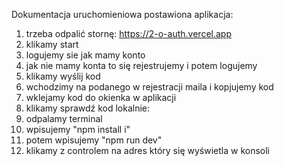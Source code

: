 Dokumentacja uruchomieniowa
postawiona aplikacja:
1. trzeba odpalić stornę: https://2-o-auth.vercel.app
2. klikamy start
3. logujemy sie jak mamy konto
4. jak nie mamy konta to się rejestrujemy i potem logujemy
5. klikamy wyślij kod 
6. wchodzimy na podanego w rejestracji maila i kopjujemy kod
7. wklejamy kod do okienka w aplikacji
8. klikamy sprawdź kod
lokalnie:
1. odpalamy terminal
2. wpisujemy "npm install i"
3. potem wpisujemy "npm run dev"
4. klikamy z controlem na adres który się wyświetla w konsoli
